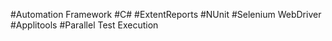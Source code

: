 #Automation Framework
#C#
#ExtentReports
#NUnit
#Selenium WebDriver
#Applitools
#Parallel Test Execution

